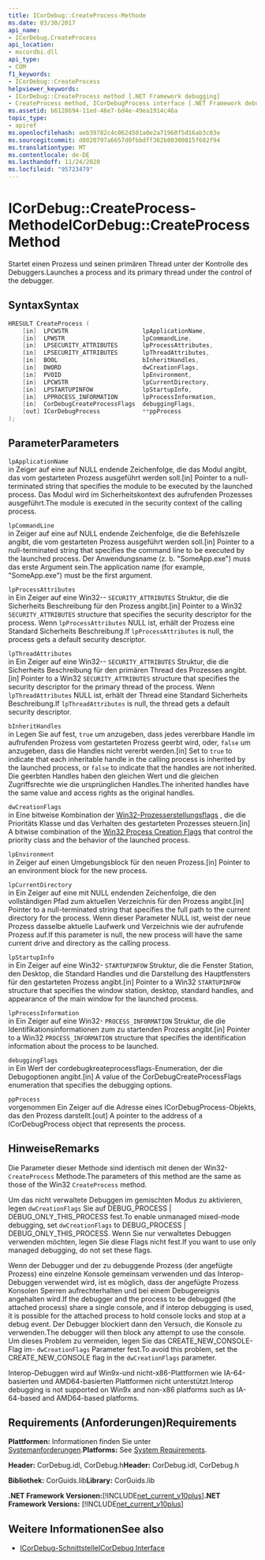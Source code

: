 ```yaml
---
title: ICorDebug::CreateProcess-Methode
ms.date: 03/30/2017
api_name:
- ICorDebug.CreateProcess
api_location:
- mscordbi.dll
api_type:
- COM
f1_keywords:
- ICorDebug::CreateProcess
helpviewer_keywords:
- ICorDebug::CreateProcess method [.NET Framework debugging]
- CreateProcess method, ICorDebugProcess interface [.NET Framework debugging]
ms.assetid: b6128694-11ed-46e7-bd4e-49ea1914c46a
topic_type:
- apiref
ms.openlocfilehash: aeb39782c4c0624501a0e2a71960f5d16ab3c03e
ms.sourcegitcommit: d8020797a6657d0fbbdff362b80300815f682f94
ms.translationtype: MT
ms.contentlocale: de-DE
ms.lasthandoff: 11/24/2020
ms.locfileid: "95723479"
---
```

# <a name="icordebugcreateprocess-method"></a><span data-ttu-id="d4fc9-102">ICorDebug::CreateProcess-Methode</span><span class="sxs-lookup"><span data-stu-id="d4fc9-102">ICorDebug::CreateProcess Method</span></span>

<span data-ttu-id="d4fc9-103">Startet einen Prozess und seinen primären Thread unter der Kontrolle des Debuggers.</span><span class="sxs-lookup"><span data-stu-id="d4fc9-103">Launches a process and its primary thread under the control of the debugger.</span></span>  
  
## <a name="syntax"></a><span data-ttu-id="d4fc9-104">Syntax</span><span class="sxs-lookup"><span data-stu-id="d4fc9-104">Syntax</span></span>  
  
```cpp  
HRESULT CreateProcess (  
    [in]  LPCWSTR                     lpApplicationName,  
    [in]  LPWSTR                      lpCommandLine,  
    [in]  LPSECURITY_ATTRIBUTES       lpProcessAttributes,  
    [in]  LPSECURITY_ATTRIBUTES       lpThreadAttributes,  
    [in]  BOOL                        bInheritHandles,  
    [in]  DWORD                       dwCreationFlags,  
    [in]  PVOID                       lpEnvironment,  
    [in]  LPCWSTR                     lpCurrentDirectory,  
    [in]  LPSTARTUPINFOW              lpStartupInfo,  
    [in]  LPPROCESS_INFORMATION       lpProcessInformation,  
    [in]  CorDebugCreateProcessFlags  debuggingFlags,  
    [out] ICorDebugProcess            **ppProcess  
);  
```  
  
## <a name="parameters"></a><span data-ttu-id="d4fc9-105">Parameter</span><span class="sxs-lookup"><span data-stu-id="d4fc9-105">Parameters</span></span>  

 `lpApplicationName`  
 <span data-ttu-id="d4fc9-106">in Zeiger auf eine auf NULL endende Zeichenfolge, die das Modul angibt, das vom gestarteten Prozess ausgeführt werden soll.</span><span class="sxs-lookup"><span data-stu-id="d4fc9-106">[in] Pointer to a null-terminated string that specifies the module to be executed by the launched process.</span></span> <span data-ttu-id="d4fc9-107">Das Modul wird im Sicherheitskontext des aufrufenden Prozesses ausgeführt.</span><span class="sxs-lookup"><span data-stu-id="d4fc9-107">The module is executed in the security context of the calling process.</span></span>  
  
 `lpCommandLine`  
 <span data-ttu-id="d4fc9-108">in Zeiger auf eine auf NULL endende Zeichenfolge, die die Befehlszeile angibt, die vom gestarteten Prozess ausgeführt werden soll.</span><span class="sxs-lookup"><span data-stu-id="d4fc9-108">[in] Pointer to a null-terminated string that specifies the command line to be executed by the launched process.</span></span> <span data-ttu-id="d4fc9-109">Der Anwendungsname (z. b. "SomeApp.exe") muss das erste Argument sein.</span><span class="sxs-lookup"><span data-stu-id="d4fc9-109">The application name (for example, "SomeApp.exe") must be the first argument.</span></span>  
  
 `lpProcessAttributes`  
 <span data-ttu-id="d4fc9-110">in Ein Zeiger auf eine Win32-- `SECURITY_ATTRIBUTES` Struktur, die die Sicherheits Beschreibung für den Prozess angibt.</span><span class="sxs-lookup"><span data-stu-id="d4fc9-110">[in] Pointer to a Win32 `SECURITY_ATTRIBUTES` structure that specifies the security descriptor for the process.</span></span> <span data-ttu-id="d4fc9-111">Wenn `lpProcessAttributes` NULL ist, erhält der Prozess eine Standard Sicherheits Beschreibung.</span><span class="sxs-lookup"><span data-stu-id="d4fc9-111">If `lpProcessAttributes` is null, the process gets a default security descriptor.</span></span>  
  
 `lpThreadAttributes`  
 <span data-ttu-id="d4fc9-112">in Ein Zeiger auf eine Win32-- `SECURITY_ATTRIBUTES` Struktur, die die Sicherheits Beschreibung für den primären Thread des Prozesses angibt.</span><span class="sxs-lookup"><span data-stu-id="d4fc9-112">[in] Pointer to a Win32 `SECURITY_ATTRIBUTES` structure that specifies the security descriptor for the primary thread of the process.</span></span> <span data-ttu-id="d4fc9-113">Wenn `lpThreadAttributes` NULL ist, erhält der Thread eine Standard Sicherheits Beschreibung.</span><span class="sxs-lookup"><span data-stu-id="d4fc9-113">If `lpThreadAttributes` is null, the thread gets a default security descriptor.</span></span>  
  
 `bInheritHandles`  
 <span data-ttu-id="d4fc9-114">in Legen Sie auf fest, `true` um anzugeben, dass jedes vererbbare Handle im aufrufenden Prozess vom gestarteten Prozess geerbt wird, oder, `false` um anzugeben, dass die Handles nicht vererbt werden.</span><span class="sxs-lookup"><span data-stu-id="d4fc9-114">[in] Set to `true` to indicate that each inheritable handle in the calling process is inherited by the launched process, or `false` to indicate that the handles are not inherited.</span></span> <span data-ttu-id="d4fc9-115">Die geerbten Handles haben den gleichen Wert und die gleichen Zugriffsrechte wie die ursprünglichen Handles.</span><span class="sxs-lookup"><span data-stu-id="d4fc9-115">The inherited handles have the same value and access rights as the original handles.</span></span>  
  
 `dwCreationFlags`  
 <span data-ttu-id="d4fc9-116">in Eine bitweise Kombination der [Win32-Prozesserstellungsflags](/windows/win32/procthread/process-creation-flags) , die die Prioritäts Klasse und das Verhalten des gestarteten Prozesses steuern.</span><span class="sxs-lookup"><span data-stu-id="d4fc9-116">[in] A bitwise combination of the [Win32 Process Creation Flags](/windows/win32/procthread/process-creation-flags) that control the priority class and the behavior of the launched process.</span></span>  
  
 `lpEnvironment`  
 <span data-ttu-id="d4fc9-117">in Zeiger auf einen Umgebungsblock für den neuen Prozess.</span><span class="sxs-lookup"><span data-stu-id="d4fc9-117">[in] Pointer to an environment block for the new process.</span></span>  
  
 `lpCurrentDirectory`  
 <span data-ttu-id="d4fc9-118">in Ein Zeiger auf eine mit NULL endenden Zeichenfolge, die den vollständigen Pfad zum aktuellen Verzeichnis für den Prozess angibt.</span><span class="sxs-lookup"><span data-stu-id="d4fc9-118">[in] Pointer to a null-terminated string that specifies the full path to the current directory for the process.</span></span> <span data-ttu-id="d4fc9-119">Wenn dieser Parameter NULL ist, weist der neue Prozess dasselbe aktuelle Laufwerk und Verzeichnis wie der aufrufende Prozess auf.</span><span class="sxs-lookup"><span data-stu-id="d4fc9-119">If this parameter is null, the new process will have the same current drive and directory as the calling process.</span></span>  
  
 `lpStartupInfo`  
 <span data-ttu-id="d4fc9-120">in Ein Zeiger auf eine Win32- `STARTUPINFOW` Struktur, die die Fenster Station, den Desktop, die Standard Handles und die Darstellung des Hauptfensters für den gestarteten Prozess angibt.</span><span class="sxs-lookup"><span data-stu-id="d4fc9-120">[in] Pointer to a Win32 `STARTUPINFOW` structure that specifies the window station, desktop, standard handles, and appearance of the main window for the launched process.</span></span>  
  
 `lpProcessInformation`  
 <span data-ttu-id="d4fc9-121">in Ein Zeiger auf eine Win32- `PROCESS_INFORMATION` Struktur, die die Identifikationsinformationen zum zu startenden Prozess angibt.</span><span class="sxs-lookup"><span data-stu-id="d4fc9-121">[in] Pointer to a Win32 `PROCESS_INFORMATION` structure that specifies the identification information about the process to be launched.</span></span>  
  
 `debuggingFlags`  
 <span data-ttu-id="d4fc9-122">in Ein Wert der cordebugkreateprocessflags-Enumeration, der die Debugoptionen angibt.</span><span class="sxs-lookup"><span data-stu-id="d4fc9-122">[in] A value of the CorDebugCreateProcessFlags enumeration that specifies the debugging options.</span></span>  
  
 `ppProcess`  
 <span data-ttu-id="d4fc9-123">vorgenommen Ein Zeiger auf die Adresse eines ICorDebugProcess-Objekts, das den Prozess darstellt.</span><span class="sxs-lookup"><span data-stu-id="d4fc9-123">[out] A pointer to the address of a ICorDebugProcess object that represents the process.</span></span>  
  
## <a name="remarks"></a><span data-ttu-id="d4fc9-124">Hinweise</span><span class="sxs-lookup"><span data-stu-id="d4fc9-124">Remarks</span></span>  

 <span data-ttu-id="d4fc9-125">Die Parameter dieser Methode sind identisch mit denen der Win32- `CreateProcess` Methode.</span><span class="sxs-lookup"><span data-stu-id="d4fc9-125">The parameters of this method are the same as those of the Win32 `CreateProcess` method.</span></span>  
  
 <span data-ttu-id="d4fc9-126">Um das nicht verwaltete Debuggen im gemischten Modus zu aktivieren, legen `dwCreationFlags` Sie auf DEBUG_PROCESS &#124; DEBUG_ONLY_THIS_PROCESS fest.</span><span class="sxs-lookup"><span data-stu-id="d4fc9-126">To enable unmanaged mixed-mode debugging, set `dwCreationFlags` to DEBUG_PROCESS &#124; DEBUG_ONLY_THIS_PROCESS.</span></span> <span data-ttu-id="d4fc9-127">Wenn Sie nur verwaltetes Debuggen verwenden möchten, legen Sie diese Flags nicht fest.</span><span class="sxs-lookup"><span data-stu-id="d4fc9-127">If you want to use only managed debugging, do not set these flags.</span></span>  
  
 <span data-ttu-id="d4fc9-128">Wenn der Debugger und der zu debuggende Prozess (der angefügte Prozess) eine einzelne Konsole gemeinsam verwenden und das Interop-Debuggen verwendet wird, ist es möglich, dass der angefügte Prozess Konsolen Sperren aufrechterhalten und bei einem Debugereignis angehalten wird.</span><span class="sxs-lookup"><span data-stu-id="d4fc9-128">If the debugger and the process to be debugged (the attached process) share a single console, and if interop debugging is used, it is possible for the attached process to hold console locks and stop at a debug event.</span></span> <span data-ttu-id="d4fc9-129">Der Debugger blockiert dann den Versuch, die Konsole zu verwenden.</span><span class="sxs-lookup"><span data-stu-id="d4fc9-129">The debugger will then block any attempt to use the console.</span></span> <span data-ttu-id="d4fc9-130">Um dieses Problem zu vermeiden, legen Sie das CREATE_NEW_CONSOLE-Flag im- `dwCreationFlags` Parameter fest.</span><span class="sxs-lookup"><span data-stu-id="d4fc9-130">To avoid this problem, set the CREATE_NEW_CONSOLE flag in the `dwCreationFlags` parameter.</span></span>  
  
 <span data-ttu-id="d4fc9-131">Interop-Debuggen wird auf Win9x-und nicht-x86-Plattformen wie IA-64-basierten und AMD64-basierten Plattformen nicht unterstützt.</span><span class="sxs-lookup"><span data-stu-id="d4fc9-131">Interop debugging is not supported on Win9x and non-x86 platforms such as IA-64-based and AMD64-based platforms.</span></span>  
  
## <a name="requirements"></a><span data-ttu-id="d4fc9-132">Requirements (Anforderungen)</span><span class="sxs-lookup"><span data-stu-id="d4fc9-132">Requirements</span></span>  

 <span data-ttu-id="d4fc9-133">**Plattformen:** Informationen finden Sie unter [Systemanforderungen](../../get-started/system-requirements.md).</span><span class="sxs-lookup"><span data-stu-id="d4fc9-133">**Platforms:** See [System Requirements](../../get-started/system-requirements.md).</span></span>  
  
 <span data-ttu-id="d4fc9-134">**Header:** CorDebug.idl, CorDebug.h</span><span class="sxs-lookup"><span data-stu-id="d4fc9-134">**Header:** CorDebug.idl, CorDebug.h</span></span>  
  
 <span data-ttu-id="d4fc9-135">**Bibliothek:** CorGuids.lib</span><span class="sxs-lookup"><span data-stu-id="d4fc9-135">**Library:** CorGuids.lib</span></span>  
  
 <span data-ttu-id="d4fc9-136">**.NET Framework Versionen:**[!INCLUDE[net_current_v10plus](../../../../includes/net-current-v10plus-md.md)]</span><span class="sxs-lookup"><span data-stu-id="d4fc9-136">**.NET Framework Versions:** [!INCLUDE[net_current_v10plus](../../../../includes/net-current-v10plus-md.md)]</span></span>  
  
## <a name="see-also"></a><span data-ttu-id="d4fc9-137">Weitere Informationen</span><span class="sxs-lookup"><span data-stu-id="d4fc9-137">See also</span></span>

- [<span data-ttu-id="d4fc9-138">ICorDebug-Schnittstelle</span><span class="sxs-lookup"><span data-stu-id="d4fc9-138">ICorDebug Interface</span></span>](icordebug-interface.md)
